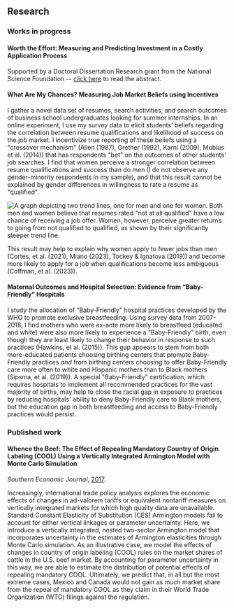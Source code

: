 ## Research

### Works in progress

#### Worth the Effort: Measuring and Predicting Investment in a Costly Application Process

Supported by a Doctoral Dissertation Research grant from the National Science Foundation -- [click here](https://nsf.gov/awardsearch/showAward?AWD_ID=2215332&HistoricalAwards=false) to read the abstract.

#### What Are My Chances? Measuring Job Market Beliefs using Incentives

I gather a novel data set of resumes, search activities, and search outcomes of business school undergraduates looking for summer internships. In an online experiment, I use my survey data to elicit students’ beliefs regarding the correlation between resume qualifications and likelihood of success on the job market. I incentivize true reporting of these beliefs using a "crossover mechanism" (Allen (1987), Grether (1992), Karni (2009), Mobius et al. (2014)) that has respondents "bet" on the outcomes of other students' job searches. I find that women perceive a stronger correlation between resume qualifications and success than do men (I do not observe any gender-minority respondents in my sample), and that this result cannot be explained by gender differences in willingness to rate a resume as "qualified".

![A graph depicting two trend lines, one for men and one for women. Both men and women believe that resumes rated "not at all qualified" have a low chance of receiving a job offer. Women, however, perceive greater returns to going from not qualified to qualified, as shown by their significantly steeper trend line.](https://drive.google.com/uc?id=1x2pWzYjrfkXNRrlmHoHd_kJZ6iQhjwXA)

This result may help to explain why women apply to fewer jobs than men (Cortes, et al. (2021), Miano (2023), Tockey & Ignatova (2019)) and become more likely to apply for a job when qualifications become less ambiguous (Coffman, et al. (2023)).

#### Maternal Outcomes and Hospital Selection: Evidence from “Baby-Friendly” Hospitals

I study the allocation of “Baby-Friendly” hospital practices developed by the WHO to promote exclusive breastfeeding. Using survey data from 2007-2018, I find mothers who were ex-ante more likely to breastfeed (educated and white) were also more likely to experience a “Baby-Friendly” birth, even though they are least likely to change their behavior in response to such practices (Hawkins, et al. (2015)). This gap appears to stem from both more-educated patients choosing birthing centers that promote Baby-Friendly practices *and* from birthing centers choosing to offer Baby-Friendly care more often to white and Hispanic mothers than to Black mothers (Sipsma, et al. (2019)). A special "Baby-Friendly" certification, which requires hospitals to implement all recommended practices for the vast majority of births, may help to close the racial gap in exposure to practices by reducing hospitals' ability to deny Baby-Friendly care to Black mothers, but the education gap in both breastfeeding and access to Baby-Friendly practices would persist.

### Published work

#### Whence the Beef: The Effect of Repealing Mandatory Country of Origin Labeling (COOL) Using a Vertically Integrated Armington Model with Monte Carlo Simulation
*Southern Economic Journal*, [2017](https://onlinelibrary.wiley.com/doi/abs/10.1002/soej.12248).

Increasingly, international trade policy analysis explores the economic effects of changes in ad-valorem tariffs or equivalent nontariff measures on vertically integrated markets for which high quality data are unavailable. Standard Constant Elasticity of Substitution (CES) Armington models fail to account for either vertical linkages or parameter uncertainty. Here, we introduce a vertically integrated, nested two-sector Armington model that incorporates uncertainty in the estimates of Armington elasticities through Monte Carlo simulation. As an illustrative case, we model the effects of changes in country of origin labeling (COOL) rules on the market shares of cattle in the U.S. beef market. By accounting for parameter uncertainty in this way, we are able to estimate the distribution of potential effects of repealing mandatory COOL. Ultimately, we predict that, in all but the most extreme cases, Mexico and Canada would not gain as much market share from the repeal of mandatory COOL as they claim in their World Trade Organization (WTO) filings against the regulation.
